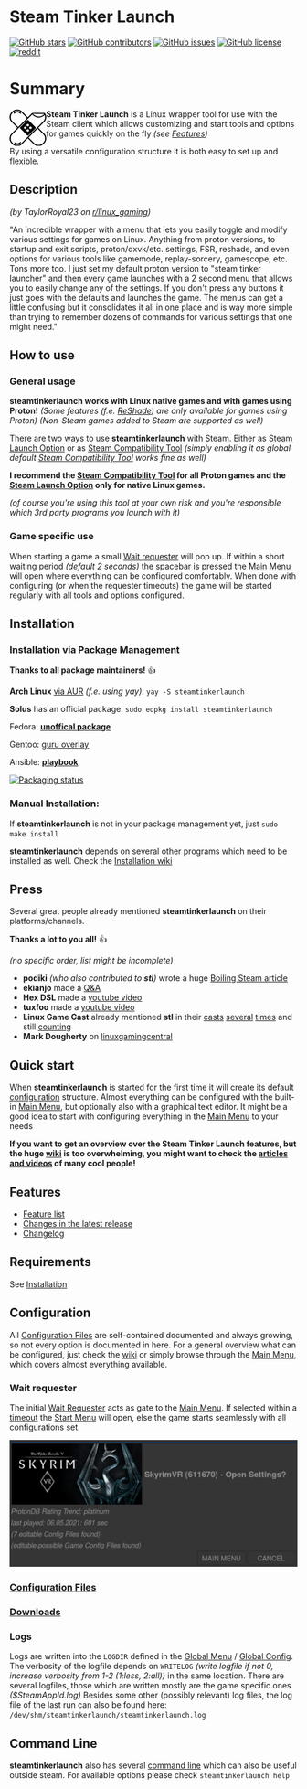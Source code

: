 # Steam Tinker Launch
[![GitHub stars](https://img.shields.io/github/stars/frostworx/steamtinkerlaunch.svg?style=flat-square)](https://github.com/frostworx/steamtinkerlaunch/stargazers)
[![GitHub contributors](https://img.shields.io/github/contributors/frostworx/steamtinkerlaunch.svg?style=flat-square)](https://github.com/frostworx/steamtinkerlaunch/graphs/contributors)
[![GitHub issues](https://img.shields.io/github/issues/frostworx/steamtinkerlaunch.svg?style=flat-square)](https://github.com/frostworx/steamtinkerlaunch/issues)
[![GitHub license](https://img.shields.io/github/license/frostworx/steamtinkerlaunch.svg?style=flat-square)](https://github.com/frostworx/steamtinkerlaunch/blob/dev/LICENSE)
[![reddit](https://img.shields.io/reddit/subreddit-subscribers/SteamTinkerLaunch?style=flat-square&label=Reddit)](https://www.reddit.com/r/SteamTinkerLaunch)

# Summary

<img align="left" width="64" height="64" src="https://github.com/frostworx/repo-assets/blob/master/pics/steamtinkerlaunch-logo_64px.png" alt="**SteamTinkerLaunch** is a Linux wrapper tool for use with the Steam client">

**Steam Tinker Launch** is a Linux wrapper tool for use with the Steam client
which allows customizing and start tools and options for games quickly on the fly *(see [Features](#Features))*

By using a versatile configuration structure it is both easy to set up and flexible.

## Description 
_(by TaylorRoyal23 on [r/linux_gaming](https://www.reddit.com/r/linux_gaming/comments/ud58i2/comment/i6i3yf9/?utm_source=share&utm_medium=web2x&context=3))_

"An incredible wrapper with a menu that lets you easily toggle and modify various settings for games on Linux.
Anything from proton versions, to startup and exit scripts, proton/dxvk/etc. settings, FSR, reshade,
and even options for various tools like gamemode, replay-sorcery, gamescope, etc. Tons more too.
I just set my default proton version to "steam tinker launcher" and then every game launches
with a 2 second menu that allows you to easily change any of the settings.
If you don't press any buttons it just goes with the defaults and launches the game.
The menus can get a little confusing but it consolidates it all in one place and is way more simple
than trying to remember dozens of commands for various settings that one might need."

## How to use

### General usage
**steamtinkerlaunch works with Linux native games and with games using Proton!**
*(Some features (f.e. [ReShade](https://github.com/frostworx/steamtinkerlaunch/wiki/ReShade)) are only available for games using Proton)*
*(Non-Steam games added to Steam are supported as well)*

There are two ways to use **steamtinkerlaunch** with Steam.
Either as [Steam Launch Option](https://github.com/frostworx/steamtinkerlaunch/wiki/Steam-Launch-Option) or as [Steam Compatibility Tool](https://github.com/frostworx/steamtinkerlaunch/wiki/Steam-Compatibility-Tool)
*(simply enabling it as global default [Steam Compatibility Tool](https://github.com/frostworx/steamtinkerlaunch/wiki/Steam-Compatibility-Tool) works fine as well)*

**I recommend the [Steam Compatibility Tool](https://github.com/frostworx/steamtinkerlaunch/wiki/Steam-Compatibility-Tool) for all Proton games and
the [Steam Launch Option](https://github.com/frostworx/steamtinkerlaunch/wiki/Steam-Launch-Option) only for native Linux games.**

*(of course you're using this tool at your own risk and you're responsible which 3rd party programs you launch with it)*

### Game specific use
When starting a game a small [Wait requester](#Wait-Requester) will pop up.
If within a short waiting period *(default 2 seconds)* the spacebar is pressed the [Main Menu](https://github.com/frostworx/steamtinkerlaunch/wiki/Main-Menu) will open where everything can be configured comfortably.
When done with configuring (or when the requester timeouts) the game will be started regularly with all tools and options configured.

## Installation
### Installation via Package Management
**Thanks to all package maintainers!** 👍

**Arch Linux** [via AUR](https://aur.archlinux.org/packages/steamtinkerlaunch) *(f.e. using yay)*:
`yay -S steamtinkerlaunch`

**Solus** has an official package:
`sudo eopkg install steamtinkerlaunch`

Fedora: **[unoffical package](https://copr.fedorainfracloud.org/coprs/capucho/steamtinkerlaunch/)**

Gentoo: [guru overlay](https://gitweb.gentoo.org/repo/proj/guru.git/commit/?h=dev&id=be7d1a2afbcc767c65dcfc3e57a42e87aa3f79f7)

Ansible: **[playbook](https://github.com/tofu114/ansible_playbooks)**

[![Packaging status](https://repology.org/badge/vertical-allrepos/steamtinkerlaunch.svg)](https://repology.org/project/steamtinkerlaunch/versions)

### Manual Installation:
If **steamtinkerlaunch** is not in your package management yet, just `sudo make install`

**steamtinkerlaunch** depends on several other programs which need to be installed as well.
Check the [Installation wiki](https://github.com/frostworx/steamtinkerlaunch/wiki/Installation)

## Press
Several great people already mentioned **steamtinkerlaunch** on their platforms/channels.

**Thanks a lot to you all!** 👍

*(no specific order, list might be incomplete)*

- **podiki** *(who also contributed to **stl**)* wrote a huge [Boiling Steam article](https://boilingsteam.com/supercharge-steam-with-steamtinkerlaunch-stl)
- **ekianjo** made a [Q&A](https://boilingsteam.com/steam-tinker-launcher-making-tinkering-much-easier)
- **Hex DSL** made a [youtube video](https://www.youtube.com/watch?v=rdXQRMwMfPE)
- **tuxfoo**  made a [youtube video](https://www.youtube.com/watch?v=l1KjIANTIKs)
- **Linux Game Cast** already mentioned **stl** in their [casts](https://www.youtube.com/watch?v=djuZdnE83fE&t=436s) [several](https://www.youtube.com/watch?v=yVsTMhx8E7c&t=983s) [times](https://www.youtube.com/watch?v=qhybhTGV3mA&t=1279s)
  and still [counting](https://linuxgamecast.com/2021/11/linux-game-cast-484-yami-pedro)
- **Mark Dougherty** on [linuxgamingcentral](https://linuxgamingcentral.com/posts/news-stl-v10-released/)

## Quick start
When **steamtinkerlaunch** is started for the first time it will create its default [configuration](#Configuration) structure.
Almost everything can be configured with the built-in [Main Menu](https://github.com/frostworx/steamtinkerlaunch/wiki/Main-Menu), but optionally also with a graphical text editor.
It might be a good idea to start with configuring everything in the [Main Menu](https://github.com/frostworx/steamtinkerlaunch/wiki/Main-Menu) to your needs

**If you want to get an overview over the Steam Tinker Launch features, but the huge [wiki](https://github.com/frostworx/steamtinkerlaunch/wiki) is too overwhelming,
you might want to check the [articles and videos](#Press) of many cool people!**


## Features
- [Feature list](https://github.com/frostworx/steamtinkerlaunch/wiki#features)
- [Changes in the latest release](https://github.com/frostworx/steamtinkerlaunch/releases/latest)
- [Changelog](https://github.com/frostworx/steamtinkerlaunch/wiki/Changelog)


## Requirements
See [Installation](https://github.com/frostworx/steamtinkerlaunch/wiki/Installation)
 
## Configuration
All [Configuration Files](https://github.com/frostworx/steamtinkerlaunch/wiki/Configuration-Files) are self-contained documented and always growing, so not every option is documented in here.
For a general overview what can be configured, just check the [wiki](https://github.com/frostworx/steamtinkerlaunch/wiki) or simply browse through the 
[Main Menu](https://github.com/frostworx/steamtinkerlaunch/wiki/Main-Menu), which covers almost everything available.

### Wait requester
The initial [Wait Requester](https://github.com/frostworx/steamtinkerlaunch/wiki/Wait-Requester) acts as gate to the [Main Menu](https://github.com/frostworx/steamtinkerlaunch/wiki/Main-Menu).
If selected within a [timeout](https://github.com/frostworx/steamtinkerlaunch/wiki/Wait-Requester#timeout) the [Start Menu](https://github.com/frostworx/steamtinkerlaunch/wiki/Start-Menu) will open,
else the game starts seamlessly with all configurations set.

![Wait Requester](https://github.com/frostworx/repo-assets/blob/master/pics/WaitRequester.jpg)

### [Configuration Files](https://github.com/frostworx/steamtinkerlaunch/wiki/Configuration-Files)

### [Downloads](https://github.com/frostworx/steamtinkerlaunch/wiki/Downloads)

### Logs
Logs are written into the `LOGDIR` defined in the [Global Menu](https://github.com/frostworx/steamtinkerlaunch/wiki/Global-Menu) / [Global Config](https://github.com/frostworx/steamtinkerlaunch/wiki/Configuration-Files#Global-Config).
The verbosity of the logfile depends on `WRITELOG` *(write logfile if not 0, increase verbosity from 1-2 (1:less, 2:all))*
in the same location.
There are several logfiles, those which are written mostly are the game specific ones *($SteamAppId.log)*
Besides some other (possibly relevant) log files, the log file of the last run can also be found here:
`/dev/shm/steamtinkerlaunch/steamtinkerlaunch.log`

## Command Line
**steamtinkerlaunch** also has several [command line](https://github.com/frostworx/steamtinkerlaunch/wiki/Command-Line) which can also be useful outside steam.
For available options please check `steamtinkerlaunch help`
